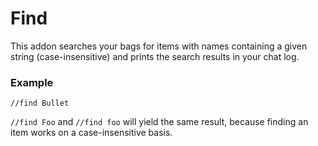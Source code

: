 # Find

This addon searches your bags for items with names containing a given string (case-insensitive) and prints the search results in your chat log.

### Example

`//find Bullet`

`//find Foo` and `//find foo` will yield the same result, because finding an item works on a case-insensitive basis.